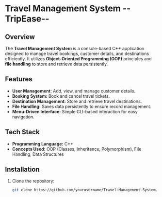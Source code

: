 # Travel Management System  --TripEase--

## Overview
The **Travel Management System** is a console-based C++ application designed to manage travel bookings, customer details, and destinations efficiently. It utilizes **Object-Oriented Programming (OOP)** principles and **file handling** to store and retrieve data persistently.

## Features
- **User Management:** Add, view, and manage customer details.
- **Booking System:** Book and cancel travel tickets.
- **Destination Management:** Store and retrieve travel destinations.
- **File Handling:** Saves data persistently to ensure record management.
- **Menu-Driven Interface:** Simple CLI-based interaction for easy navigation.

## Tech Stack
- **Programming Language:** C++
- **Concepts Used:** OOP (Classes, Inheritance, Polymorphism), File Handling, Data Structures

## Installation
1. Clone the repository:
   ```sh
   git clone https://github.com/yourusername/Travel-Management-System.git
